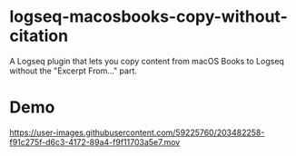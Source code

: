# logseq-macosbooks-copy-without-citation
A Logseq plugin that lets you copy content from macOS Books to Logseq without the "Excerpt From..." part.

# Demo

https://user-images.githubusercontent.com/59225760/203482258-f91c275f-d6c3-4172-89a4-f9f11703a5e7.mov

